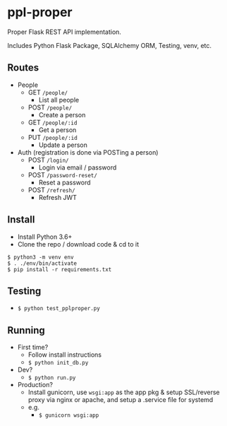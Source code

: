 # ppl-proper

Proper Flask REST API implementation.

Includes Python Flask Package, SQLAlchemy ORM, Testing, venv, etc.

## Routes
- People
  - GET `/people/`
    - List all people
  - POST `/people/`
    - Create a person
  - GET `/people/:id`
    - Get a person
  - PUT `/people/:id`
    - Update a person
- Auth (registration is done via POSTing a person)
  - POST `/login/`
    - Login via email / password
  - POST `/password-reset/`
    - Reset a password
  - POST `/refresh/`
    - Refresh JWT

## Install
- Install Python 3.6+
- Clone the repo / download code & cd to it
```
$ python3 -m venv env
$ . ./env/bin/activate
$ pip install -r requirements.txt
```

## Testing
- `$ python test_pplproper.py`

## Running
- First time?
  - Follow install instructions
  - `$ python init_db.py`
- Dev?
  - `$ python run.py`
- Production?
  - Install gunicorn, use `wsgi:app` as the app pkg & setup SSL/reverse proxy via nginx or apache, and setup a .service file for systemd
  - e.g.
    - `$ gunicorn wsgi:app`
